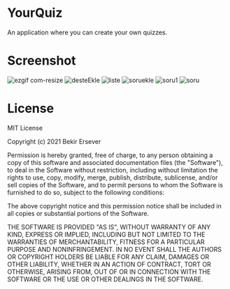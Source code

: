 # YourQuiz


An application where you can create your own quizzes.

# Screenshot

![ezgif com-resize](https://user-images.githubusercontent.com/47231687/112490851-cda6cd80-8d90-11eb-80c5-8e0e5c188ef6.png)
![desteEkle](https://user-images.githubusercontent.com/47231687/112490874-d3041800-8d90-11eb-9357-fb28599cb956.png)
![liste](https://user-images.githubusercontent.com/47231687/112490885-d5667200-8d90-11eb-9dfe-be80f86a7761.png)
![soruekle](https://user-images.githubusercontent.com/47231687/112490902-d7303580-8d90-11eb-96df-99430823b987.png)
![soru1](https://user-images.githubusercontent.com/47231687/112490908-d8f9f900-8d90-11eb-8fc3-8d25de1f8be9.png)
![soru](https://user-images.githubusercontent.com/47231687/112490914-da2b2600-8d90-11eb-9b6f-fbde76dcf1a4.png)

# License

MIT License

Copyright (c) 2021 Bekir Ersever

Permission is hereby granted, free of charge, to any person obtaining a copy
of this software and associated documentation files (the "Software"), to deal
in the Software without restriction, including without limitation the rights
to use, copy, modify, merge, publish, distribute, sublicense, and/or sell
copies of the Software, and to permit persons to whom the Software is
furnished to do so, subject to the following conditions:

The above copyright notice and this permission notice shall be included in all
copies or substantial portions of the Software.

THE SOFTWARE IS PROVIDED "AS IS", WITHOUT WARRANTY OF ANY KIND, EXPRESS OR
IMPLIED, INCLUDING BUT NOT LIMITED TO THE WARRANTIES OF MERCHANTABILITY,
FITNESS FOR A PARTICULAR PURPOSE AND NONINFRINGEMENT. IN NO EVENT SHALL THE
AUTHORS OR COPYRIGHT HOLDERS BE LIABLE FOR ANY CLAIM, DAMAGES OR OTHER
LIABILITY, WHETHER IN AN ACTION OF CONTRACT, TORT OR OTHERWISE, ARISING FROM,
OUT OF OR IN CONNECTION WITH THE SOFTWARE OR THE USE OR OTHER DEALINGS IN THE
SOFTWARE.
